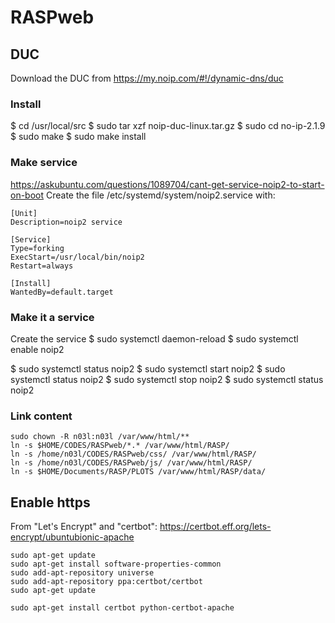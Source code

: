 # RASPweb

## DUC
Download the DUC from https://my.noip.com/#!/dynamic-dns/duc

### Install
$ cd /usr/local/src
$ sudo tar xzf noip-duc-linux.tar.gz
$ sudo cd no-ip-2.1.9
$ sudo make
$ sudo make install

### Make service
https://askubuntu.com/questions/1089704/cant-get-service-noip2-to-start-on-boot
Create the file /etc/systemd/system/noip2.service with:
```
[Unit]
Description=noip2 service

[Service]
Type=forking
ExecStart=/usr/local/bin/noip2
Restart=always

[Install]
WantedBy=default.target
```

### Make it a service
Create the service
$ sudo systemctl daemon-reload
$ sudo systemctl enable noip2

$ sudo systemctl status noip2
$ sudo systemctl start  noip2
$ sudo systemctl status noip2
$ sudo systemctl stop   noip2
$ sudo systemctl status noip2


### Link content
```
sudo chown -R n03l:n03l /var/www/html/**
ln -s $HOME/CODES/RASPweb/*.* /var/www/html/RASP/
ln -s /home/n03l/CODES/RASPweb/css/ /var/www/html/RASP/
ln -s /home/n03l/CODES/RASPweb/js/ /var/www/html/RASP/
ln -s $HOME/Documents/RASP/PLOTS /var/www/html/RASP/data/
```

## Enable https
From "Let's Encrypt" and "certbot": https://certbot.eff.org/lets-encrypt/ubuntubionic-apache

```
sudo apt-get update
sudo apt-get install software-properties-common
sudo add-apt-repository universe
sudo add-apt-repository ppa:certbot/certbot
sudo apt-get update
```

```
sudo apt-get install certbot python-certbot-apache
```

